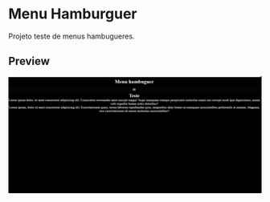 # Menu Hamburguer
Projeto teste de menus hambugueres. 

## Preview 
![](https://github.com/LorraineF-A/menu-hamburguer.01/blob/main/Anima%C3%A7%C3%A3o-meu-hamburguer.01.gif)
